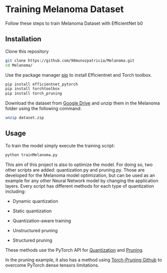 # Training Melanoma Dataset

Follow these steps to train Melanoma Dataset with EfficientNet b0

## Installation

Clone this repository
````bash
git clone https://github.com/98munozpatricia/Melanoma.git
cd Melanoma/
````
Use the package manager [pip](https://pip.pypa.io/en/stable/) to install Efficientnet and Torch toolbox.

```bash
pip install efficientnet_pytorch
pip install torchtoolbox
pip install torch_pruning
```
Download the dataset from [Google Drive](https://drive.google.com/file/d/1Nwsx8mEotwKCImB1cTJ7fqaOXjLNvmoW/view?usp=sharing) and unzip them in the Melanoma folder using the following command:
```bash
unzip dataset.zip
```

## Usage

To train the model simply execute the training script:
```python
python trainMelanoma.py
```
This aim of this project is also to optimize the model. For doing so, two other scripts are added: quantization.py and pruning.py.
Those are developed for the Melanoma model optimization, but can be used as an example for any other Neural Network model by changing the application layers.
Every script has different methods for each type of quantization including:

* Dynamic quantization
* Static quantization
* Quantization-aware training

* Unstructured pruning
* Structured pruning

These methods use the PyTorch API for [Quantization](https://pytorch.org/docs/stable/quantization.html) and [Pruning](https://pytorch.org/tutorials/intermediate/pruning_tutorial.html).

In the pruning example, it also has a method using [Torch-Pruning Github](https://github.com/VainF/Torch-Pruning) to overcome PyTorch dense tensors limitations.
